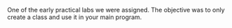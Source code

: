 One of the early practical labs we were assigned.
The objective was to only create a class and use it in your main program.
